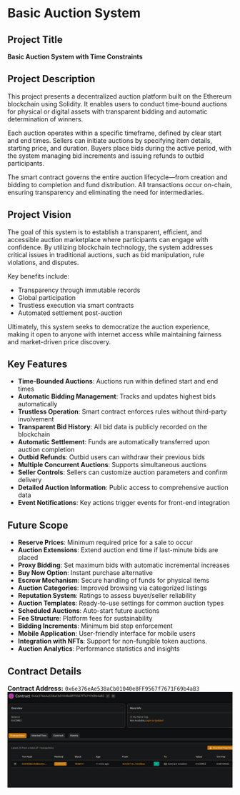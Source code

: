 # Basic Auction System

## Project Title
**Basic Auction System with Time Constraints**

## Project Description
This project presents a decentralized auction platform built on the Ethereum blockchain using Solidity. It enables users to conduct time-bound auctions for physical or digital assets with transparent bidding and automatic determination of winners.

Each auction operates within a specific timeframe, defined by clear start and end times. Sellers can initiate auctions by specifying item details, starting price, and duration. Buyers place bids during the active period, with the system managing bid increments and issuing refunds to outbid participants.

The smart contract governs the entire auction lifecycle—from creation and bidding to completion and fund distribution. All transactions occur on-chain, ensuring transparency and eliminating the need for intermediaries.

## Project Vision
The goal of this system is to establish a transparent, efficient, and accessible auction marketplace where participants can engage with confidence. By utilizing blockchain technology, the system addresses critical issues in traditional auctions, such as bid manipulation, rule violations, and disputes.

Key benefits include:
- Transparency through immutable records
- Global participation
- Trustless execution via smart contracts
- Automated settlement post-auction

Ultimately, this system seeks to democratize the auction experience, making it open to anyone with internet access while maintaining fairness and market-driven price discovery.

## Key Features
- **Time-Bounded Auctions**: Auctions run within defined start and end times  
- **Automatic Bidding Management**: Tracks and updates highest bids automatically  
- **Trustless Operation**: Smart contract enforces rules without third-party involvement  
- **Transparent Bid History**: All bid data is publicly recorded on the blockchain  
- **Automatic Settlement**: Funds are automatically transferred upon auction completion  
- **Outbid Refunds**: Outbid users can withdraw their previous bids  
- **Multiple Concurrent Auctions**: Supports simultaneous auctions  
- **Seller Controls**: Sellers can customize auction parameters and confirm delivery  
- **Detailed Auction Information**: Public access to comprehensive auction data  
- **Event Notifications**: Key actions trigger events for front-end integration  

## Future Scope
- **Reserve Prices**: Minimum required price for a sale to occur  
- **Auction Extensions**: Extend auction end time if last-minute bids are placed  
- **Proxy Bidding**: Set maximum bids with automatic incremental increases  
- **Buy Now Option**: Instant purchase alternative  
- **Escrow Mechanism**: Secure handling of funds for physical items  
- **Auction Categories**: Improved browsing via categorized listings  
- **Reputation System**: Ratings to assess buyer/seller reliability  
- **Auction Templates**: Ready-to-use settings for common auction types  
- **Scheduled Auctions**: Auto-start future auctions  
- **Fee Structure**: Platform fees for sustainability  
- **Bidding Increments**: Minimum bid step enforcement  
- **Mobile Application**: User-friendly interface for mobile users  
- **Integration with NFTs**: Support for non-fungible token auctions.  
- **Auction Analytics**: Performance statistics and insights 

## Contract Details
**Contract Address:** `0x6e376eAe538aCb01040e8FF9567f7671F69b4aB3` 
![alt text](image.png)
